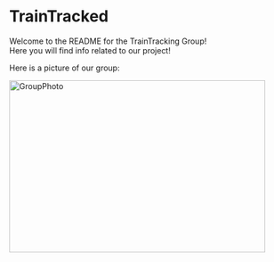 # TrainTracked
<html>
<body>
    <p>Welcome to the README for the TrainTracking Group!<br> 
    Here you will find info related to our project!</p>
    <p> Here is a picture of our group:</p>
    <img src="https://scontent.xx.fbcdn.net/hphotos-xpa1/v/t34.0-12/12067336_1004322822965140_255038422_n.jpg?oh=bd835ce729119633b0572f3f1cb9dde8&oe=56151AEC" width="460" height="309" alt="GroupPhoto">
</body>
</html>
